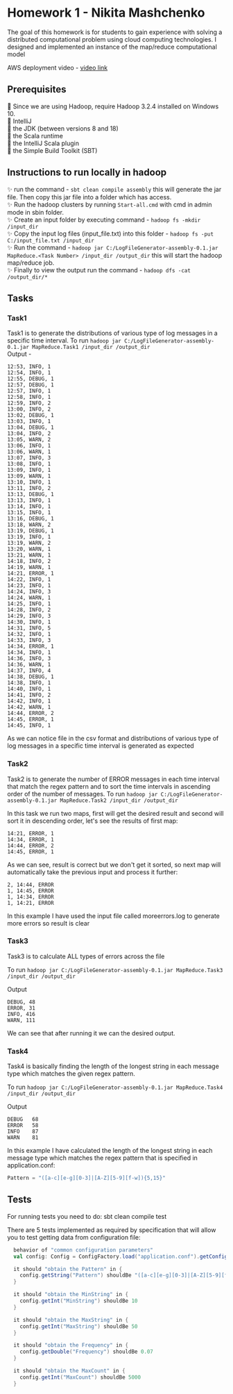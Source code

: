 # Homework 1 - Nikita Mashchenko
The goal of this homework is for students to gain experience with solving a distributed computational problem using cloud computing technologies. I designed and implemented an instance of the map/reduce computational model

AWS deployment video - [video link](https://www.youtube.com/watch?v=EWcnEi2nVPc)
## Prerequisites
🚀 Since we are using Hadoop, require Hadoop 3.2.4 installed on Windows 10. <br>
🚀 IntelliJ <br>
🚀 the JDK (between versions 8 and 18) <br>
🚀 the Scala runtime <br>
🚀 the IntelliJ Scala plugin <br>
🚀 the Simple Build Toolkit (SBT) <br>

## Instructions to run locally in hadoop

✨ run the command - ```sbt clean compile assembly``` this will generate the jar file. Then copy this jar file into a folder which has access. <br>
✨ Run the hadoop clusters by running ```Start-all.cmd``` with cmd in admin mode in sbin folder. <br>
✨ Create an input folder by executing command - ```hadoop fs -mkdir /input_dir``` <br>
✨ Copy the input log files (input_file.txt) into this folder - ```hadoop fs -put C:/input_file.txt /input_dir``` <br>
✨ Run the command - ```hadoop jar C:/LogFileGenerator-assembly-0.1.jar MapReduce.<Task Number> /input_dir /output_dir``` this will start the hadoop map/reduce job. <br>
✨ Finally to view the output run the command - ```hadoop dfs -cat /output_dir/* ``` <br>

## Tasks
### Task1
Task1 is to generate the distributions of various type of log messages in a specific time interval.
To run ```hadoop jar C:/LogFileGenerator-assembly-0.1.jar MapReduce.Task1 /input_dir /output_dir``` <br>
Output -
```
12:53, INFO, 1
12:54, INFO, 1
12:55, DEBUG, 1
12:57, DEBUG, 1
12:57, INFO, 1
12:58, INFO, 1
12:59, INFO, 2
13:00, INFO, 2
13:02, DEBUG, 1
13:03, INFO, 1
13:04, DEBUG, 1
13:04, INFO, 2
13:05, WARN, 2
13:06, INFO, 1
13:06, WARN, 1
13:07, INFO, 3
13:08, INFO, 1
13:09, INFO, 1
13:09, WARN, 1
13:10, INFO, 1
13:11, INFO, 2
13:13, DEBUG, 1
13:13, INFO, 1
13:14, INFO, 1
13:15, INFO, 1
13:16, DEBUG, 1
13:18, WARN, 2
13:19, DEBUG, 1
13:19, INFO, 1
13:19, WARN, 2
13:20, WARN, 1
13:21, WARN, 1
14:18, INFO, 2
14:19, WARN, 1
14:21, ERROR, 1
14:22, INFO, 1
14:23, INFO, 1
14:24, INFO, 3
14:24, WARN, 1
14:25, INFO, 1
14:28, INFO, 2
14:29, INFO, 3
14:30, INFO, 1
14:31, INFO, 5
14:32, INFO, 1
14:33, INFO, 3
14:34, ERROR, 1
14:34, INFO, 1
14:36, INFO, 3
14:36, WARN, 1
14:37, INFO, 4
14:38, DEBUG, 1
14:38, INFO, 1
14:40, INFO, 1
14:41, INFO, 2
14:42, INFO, 1
14:42, WARN, 1
14:44, ERROR, 2
14:45, ERROR, 1
14:45, INFO, 1
```

As we can notice file in the csv format and distributions of various type of log messages in a specific time interval is generated as expected


### Task2
Task2 is to generate the number of ERROR messages in each time interval that match the regex pattern and to sort the time intervals in ascending order of the number of messages.
To run ```hadoop jar C:/LogFileGenerator-assembly-0.1.jar MapReduce.Task2 /input_dir /output_dir``` <br>

In this task we run two maps, first will get the desired result and second will sort it in descending order, let's see the results of first map:

```
14:21, ERROR, 1
14:34, ERROR, 1
14:44, ERROR, 2
14:45, ERROR, 1
```

As we can see, result is correct but we don't get it sorted, so next map will automatically take the previous input and process it further:

```
2, 14:44, ERROR
1, 14:45, ERROR
1, 14:34, ERROR
1, 14:21, ERROR
```

In this example I have used the input file called moreerrors.log to generate more errors so result is clear

### Task3
Task3 is to calculate ALL types of errors across the file

To run ```hadoop jar C:/LogFileGenerator-assembly-0.1.jar MapReduce.Task3 /input_dir /output_dir``` <br>

Output
```
DEBUG, 48
ERROR, 31
INFO, 416
WARN, 111
```
We can see that after running it we can the desired output.

### Task4
Task4 is basically finding the length of the longest string in each message type which matches the given regex pattern.<br>

To run ```hadoop jar C:/LogFileGenerator-assembly-0.1.jar MapReduce.Task4 /input_dir /output_dir``` <br>

Output

```
DEBUG   68
ERROR   58
INFO    87
WARN    81
```

In this example I have calculated the length of the longest string in each message type which matches the regex pattern that is specified in application.conf:
```scala
Pattern = "([a-c][e-g][0-3]|[A-Z][5-9][f-w]){5,15}"
```

## Tests
For running tests you need to do:
sbt clean compile test

There are 5 tests implemented as required by specification that will allow you to test getting data from configuration file:
```scala
  behavior of "common configuration parameters"
  val config: Config = ConfigFactory.load("application.conf").getConfig("randomLogGenerator")

  it should "obtain the Pattern" in {
    config.getString("Pattern") shouldBe "([a-c][e-g][0-3]|[A-Z][5-9][f-w]){5,15}"
  }

  it should "obtain the MinString" in {
    config.getInt("MinString") shouldBe 10
  }

  it should "obtain the MaxString" in {
    config.getInt("MaxString") shouldBe 50
  }

  it should "obtain the Frequency" in {
    config.getDouble("Frequency") shouldBe 0.07
  }

  it should "obtain the MaxCount" in {
    config.getInt("MaxCount") shouldBe 5000
  }
 ```
 
 
